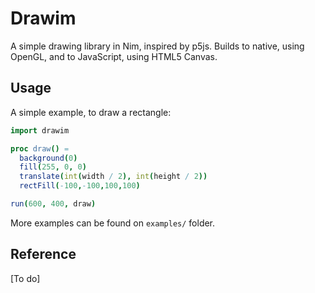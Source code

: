 # Drawim
A simple drawing library in Nim, inspired by p5js. Builds to native, using OpenGL, and to JavaScript, using HTML5 Canvas.

## Usage
A simple example, to draw a rectangle:
```nim
import drawim

proc draw() =
  background(0)
  fill(255, 0, 0)
  translate(int(width / 2), int(height / 2))
  rectFill(-100,-100,100,100)

run(600, 400, draw)
```

More examples can be found on `examples/` folder.

## Reference
[To do]